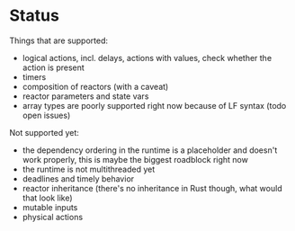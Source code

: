 # Status

Things that are supported:
- logical actions, incl. delays, actions with values, check whether the action is present
- timers
- composition of reactors (with a caveat)
- reactor parameters and state vars
- array types are poorly supported right now because of LF syntax (todo open issues)


Not supported yet:
- the dependency ordering in the runtime is a placeholder and doesn't work properly, this is maybe the biggest roadblock right now
- the runtime is not multithreaded yet
- deadlines and timely behavior
- reactor inheritance (there's no inheritance in Rust though, what would that look like)
- mutable inputs
- physical actions
